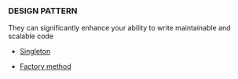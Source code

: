 ### DESIGN PATTERN

They can significantly enhance your ability to write maintainable and scalable code

- [Singleton](./Singleton/singleton-note.md)

- [Factory method](./factory-method/factory-method-note.md)
